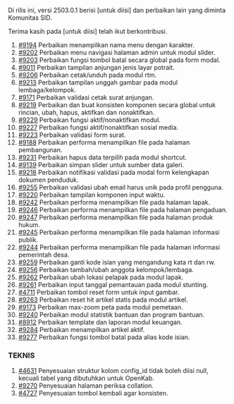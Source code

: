 Di rilis ini, versi 2503.0.1 berisi [untuk diisi] dan perbaikan lain yang diminta Komunitas SID.

Terima kasih pada [untuk diisi] telah ikut berkontribusi.


1. [#9194](https://github.com/OpenSID/OpenSID/issues/9194) Perbaikan menampilkan nama menu dengan karakter.
2. [#9202](https://github.com/OpenSID/OpenSID/issues/9202) Perbaikan menu navigasi halaman admin untuk modul slider.
3. [#9203](https://github.com/OpenSID/OpenSID/issues/9203) Perbaikan fungsi tombol batal secara global pada form modal.
4. [#9011](https://github.com/OpenSID/OpenSID/issues/9011) Perbaikan tampilan anjungan jenis layar potrait.
5. [#9206](https://github.com/OpenSID/OpenSID/issues/9206) Perbaikan cetak/unduh pada modul rtm.
6. [#9213](https://github.com/OpenSID/OpenSID/issues/9213) Perbaikan tampilan unggah gambar pada modul lembaga/kelompok.
7. [#9171](https://github.com/OpenSID/OpenSID/issues/9171) Perbaikan validasi cetak surat anjungan.
8. [#9219](https://github.com/OpenSID/OpenSID/issues/9219) Perbaikan dan buat konsisten komponen secara global untuk rincian, ubah, hapus, aktifkan dan nonaktifkan.
9. [#9229](https://github.com/OpenSID/OpenSID/issues/9229) Perbaikan fungsi aktif/nonaktifkan modul.
10. [#9227](https://github.com/OpenSID/OpenSID/issues/9227) Perbaikan fungsi aktif/nonaktifkan sosial media.
11. [#9223](https://github.com/OpenSID/OpenSID/issues/9223) Perbaikan validasi form surat.
12. [#9188](https://github.com/OpenSID/OpenSID/issues/9188) Perbaikan performa menampilkan file pada halaman pembangunan.
13. [#9231](https://github.com/OpenSID/OpenSID/issues/9231) Perbaikan hapus data terpilih pada modul shortcut.
14. [#9139](https://github.com/OpenSID/OpenSID/issues/9139) Perbaikan simpan slider untuk sumber data galeri.
15. [#9218](https://github.com/OpenSID/OpenSID/issues/9218) Perbaikan notifikasi validasi pada modal form kelengkapan dokumen penduduk.
16. [#9255](https://github.com/OpenSID/OpenSID/issues/9255) Perbaikan validasi ubah email harus unik pada profil pengguna.
17. [#9220](https://github.com/OpenSID/OpenSID/issues/9220) Perbaikan tampilan komponen input waktu.
18. [#9242](https://github.com/OpenSID/OpenSID/issues/9242) Perbaikan performa menampilkan file pada halaman lapak.
19. [#9246](https://github.com/OpenSID/OpenSID/issues/9246) Perbaikan performa menampilkan file pada halaman pengaduan.
20. [#9247](https://github.com/OpenSID/OpenSID/issues/9247) Perbaikan performa menampilkan file pada halaman produk hukum.
21. [#9245](https://github.com/OpenSID/OpenSID/issues/9245) Perbaikan performa menampilkan file pada halaman informasi publik.
22. [#9244](https://github.com/OpenSID/OpenSID/issues/9244) Perbaikan performa menampilkan file pada halaman informasi pemerintah desa.
23. [#9259](https://github.com/OpenSID/OpenSID/issues/9259) Perbaikan ganti kode isian yang mengandung kata rt dan rw.
24. [#9256](https://github.com/OpenSID/OpenSID/issues/9256) Perbaikan tambah/ubah anggota kelompok/lembaga.
25. [#9262](https://github.com/OpenSID/OpenSID/issues/9262) Perbaikan ubah lokasi pelapak pada modul lapak.
26. [#9261](https://github.com/OpenSID/OpenSID/issues/9261) Perbaikan input tanggal pemantauan pada modul stunting.
27. [#4711](https://github.com/OpenSID/premium/issues/4711) Perbaikan tombol reset form untuk input gambar.
28. [#9263](https://github.com/OpenSID/OpenSID/issues/9263) Perbaikan reset hit artikel statis pada modul artikel.
29. [#9173](https://github.com/OpenSID/OpenSID/issues/9173) Perbaikan max-zoom peta pada modul pemetaan.
30. [#9240](https://github.com/OpenSID/OpenSID/issues/9240) Perbaikan modul statistik bantuan dan program bantuan.
31. [#8912](https://github.com/OpenSID/OpenSID/issues/8912) Perbaikan template dan laporan modul keuangan.
32. [#9284](https://github.com/OpenSID/OpenSID/issues/9284) Perbaikan menampilkan artikel aktif.
33. [#9277](https://github.com/OpenSID/OpenSID/issues/9277) Perbaikan fungsi tombol batal pada alias kode isian.


### TEKNIS

1. [#4631](https://github.com/OpenSID/premium/issues/4631) Penyesuaian struktur kolom config_id tidak boleh diisi null, kecuali tabel yang dibutuhkan untuk OpenKab.
2. [#9270](https://github.com/OpenSID/OpenSID/issues/9270) Penyesuaian halaman periksa collation.
3. [#4727](https://github.com/OpenSID/premium/issues/4727) Penyesuaian tombol kembali agar konsisten.